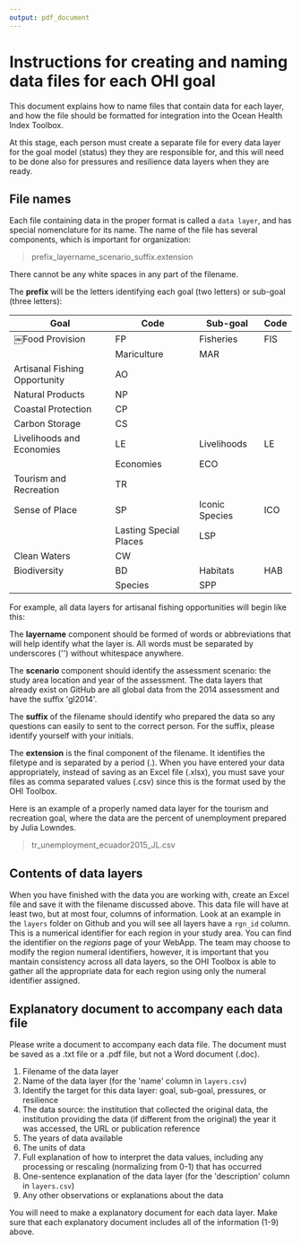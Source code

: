 ```yaml
---
output: pdf_document
---
```

# Instructions for creating and naming data files for each OHI goal

This document explains how to name files that contain data for each layer, and how the file should be formatted for integration into the Ocean Health Index Toolbox.

At this stage, each person must create a separate file for every data layer for the goal model (status) they they are responsible for, and this will need to be done also for pressures and resilience data layers when they are ready.

## File names

Each file containing data in the proper format is called a `data layer`, and has special nomenclature for its name. The name of the file has several components, which is important for organization:

> prefix_layername_scenario_suffix.extension

There cannot be any white spaces in any part of the filename.

The **prefix** will be the letters identifying each goal (two letters) or sub-goal (three letters):

Goal | Code | Sub-goal | Code
---- | ---- | -------- | ----
￼Food Provision | FP | Fisheries | FIS
 | | Mariculture | MAR
Artisanal Fishing Opportunity | AO
Natural Products | NP
Coastal Protection | CP
Carbon Storage | CS
Livelihoods and Economies | LE | Livelihoods | LE
 | | Economies | ECO
Tourism and Recreation | TR
Sense of Place | SP | Iconic Species | ICO
 | | Lasting Special Places | LSP
Clean Waters | CW
Biodiversity  | BD | Habitats | HAB  
 | | Species | SPP

For example, all data layers for artisanal fishing opportunities will begin like this:

The **layername** component should be formed of words or abbreviations that will help identify what the layer is. All words must be separated by underscores ('') without whitespace anywhere.

The **scenario** component should identify the assessment scenario: the study area location and year of the assessment. The data layers that already exist on GitHub are all global data from the 2014 assessment  and have the  suffix 'gl2014'.

The **suffix** of the filename should identify who prepared the data so any questions can easily to sent to the correct person. For the suffix, please identify yourself with your initials.

The **extension** is the final component  of the filename. It identifies the filetype and is separated by a period (.). When you have entered your data appropriately, instead of saving as an Excel file (.xlsx), you must save your files as comma separated values (.csv) since this is the format used by the OHI Toolbox.

Here is an example of a properly named data layer for the  tourism and recreation goal, where the data are the percent of unemployment  prepared by Julia Lowndes.

> tr_unemployment_ecuador2015_JL.csv

## Contents of data layers

When you have finished with the data you are working with, create an Excel file and save it with the filename discussed above. This data file will have at least two, but at most four, columns of information.  Look at an example in the `layers` folder on Github and you will see all layers have a `rgn_id` column. This is a numerical identifier for each region in your study area. You can find the identifier on the *regions* page of your WebApp. The team may choose to modify the region numeral identifiers, however, it is important that you mantain consistency across all data layers, so the OHI Toolbox is able to gather all the appropriate data for each region using only the numeral identifier assigned.


## Explanatory document to accompany  each data file

Please write a document to accompany each data file. The document must be saved as a .txt file or a .pdf file, but not a Word document (.doc).

1. Filename of the data layer
1. Name of the data layer (for the 'name' column in `layers.csv`)
1. Identify the target for this data layer: goal, sub-goal, pressures, or resilience
1. The data source: the institution that collected the original data, the institution providing the data (if different from the original) the year it was accessed, the URL or publication reference
1. The years of data available
1. The units of data
1. Full explanation of how to interpret the data values, including any processing or rescaling (normalizing from 0-1) that has occurred
1. One-sentence explanation of the data layer (for the 'description' column in `layers.csv`)
1. Any other observations or explanations about the data

You will need to make a explanatory document for each data layer. Make sure that each explanatory document includes all of the information (1-9) above. 
